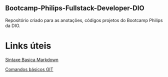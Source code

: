 ## Bootcamp-Philips-Fullstack-Developer-DIO

Repositório criado para as anotações, códigos projetos do Bootcamp Philips da DIO.

# Links úteis

[Sintaxe Basica Markdown](https://www.markdownguide.org/basic-syntax/)

[Comandos básicos GIT](https://www.digitalhouse.com/br/blog/principais-comandos-git/)
